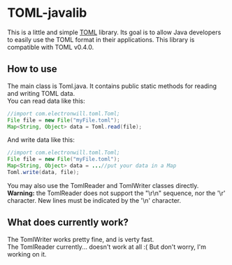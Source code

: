 # TOML-javalib
This is a little and simple [TOML](https://github.com/toml-lang/toml) library.
Its goal is to allow Java developers to easily use the TOML format in their applications.
This library is compatible with TOML v0.4.0.

## How to use
The main class is Toml.java. It contains public static methods for reading and writing TOML data.  
You can read data like this:
```java
//import com.electronwill.toml.Toml;
File file = new File("myFile.toml");
Map<String, Object> data = Toml.read(file);
```

And write data like this:
```java
//import com.electronwill.toml.Toml;
File file = new File("myFile.toml");
Map<String, Object> data = ...//put your data in a Map
Toml.write(data, file);
```

You may also use the TomlReader and TomlWriter classes directly.  
**Warning:** the TomlReader does not support the "\r\n" sequence, nor the '\r' character. New lines must be indicated by the '\n' character.

## What does currently work?
The TomlWriter works pretty fine, and is verty fast.  
The TomlReader currently... doesn't work at all :( But don't worry, I'm working on it.
